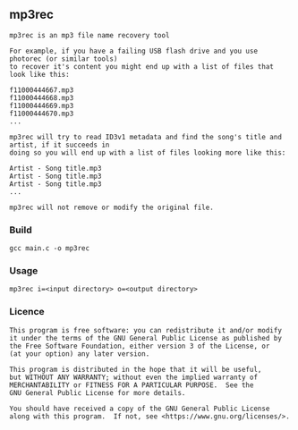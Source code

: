 ## mp3rec
	mp3rec is an mp3 file name recovery tool

	For example, if you have a failing USB flash drive and you use photorec (or similar tools)
	to recover it's content you might end up with a list of files that look like this:

	f11000444667.mp3
	f11000444668.mp3
	f11000444669.mp3
	f11000444670.mp3
	...

	mp3rec will try to read ID3v1 metadata and find the song's title and artist, if it succeeds in
	doing so you will end up with a list of files looking more like this:

	Artist - Song title.mp3
	Artist - Song title.mp3
	Artist - Song title.mp3
	...
	
	mp3rec will not remove or modify the original file.

### Build
	gcc main.c -o mp3rec

### Usage
	mp3rec i=<input directory> o=<output directory>

### Licence
	This program is free software: you can redistribute it and/or modify
	it under the terms of the GNU General Public License as published by
	the Free Software Foundation, either version 3 of the License, or
	(at your option) any later version.
	
	This program is distributed in the hope that it will be useful,
	but WITHOUT ANY WARRANTY; without even the implied warranty of
	MERCHANTABILITY or FITNESS FOR A PARTICULAR PURPOSE.  See the
	GNU General Public License for more details.
	
	You should have received a copy of the GNU General Public License
	along with this program.  If not, see <https://www.gnu.org/licenses/>.
